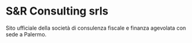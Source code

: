 # S&R Consulting srls
Sito ufficiale della società di consulenza fiscale e finanza agevolata con sede a Palermo.